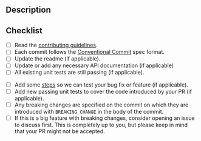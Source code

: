<!--
Hello, and thanks for contributing 🎉🙌
Please take a second to fill out PRs with the following template!
-->

## Description

<!-- What is accomplished by this PR? If there is something potentially
controversial in your PR, please take a moment to tell us about your choices.-->

<!-- Before this PR... -->

<!-- After this PR... -->

<!-- Steps to test: either provide a code snippet that exhibits this change or a link to a codepen/codesandbox demo -->

## Checklist

<!-- Please ensure you've completed this checklist before submitting a PR. If
You're not submitting a bugfix or feature, delete that part of the checklist.
-->

<!-- For all Pull Requests -->

- [ ] Read the [contributing guidelines](CONTRIBUTING.md).
- [ ] Each commit follows the [Conventional Commit](https://www.conventionalcommits.org/en/v1.0.0/#summary) spec format.
- [ ] Update the readme (if applicable).
- [ ] Update or add any necessary API documentation (if applicable)
- [ ] All existing unit tests are still passing (if applicable).

<!-- For new feature and bugfix Pull Requests-->

- [ ] Add some [steps](#steps-to-test) so we can test your bug fix or feature (if applicable).
- [ ] Add new passing unit tests to cover the code introduced by your PR (if applicable).
- [ ] Any breaking changes are specified on the commit on which they are introduced with `BREAKING CHANGE` in the body of the commit.
- [ ] If this is a big feature with breaking changes, consider opening an issue to discuss first. This is completely up to you, but please keep in mind that your PR might not be accepted.
